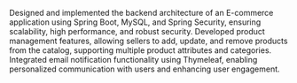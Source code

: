 Designed and implemented the backend architecture of an E-commerce application using Spring Boot, MySQL, and Spring Security, ensuring scalability, high performance, and robust security. Developed product management features, allowing sellers to add, update, and remove products from the catalog, supporting multiple product attributes and categories.  Integrated email notification functionality using Thymeleaf, enabling personalized communication with users and enhancing user engagement.
